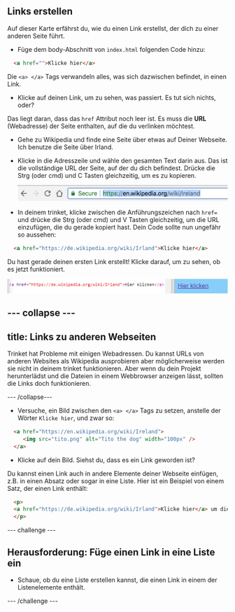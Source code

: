 ## Links erstellen

Auf dieser Karte erfährst du, wie du einen Link erstellst, der dich zu einer anderen Seite führt.

- Füge dem body-Abschnitt von `index.html` folgenden Code hinzu:

```html
  <a href="">Klicke hier</a>
```

Die `<a> </a>` Tags verwandeln alles, was sich dazwischen befindet, in einen Link.

- Klicke auf deinen Link, um zu sehen, was passiert. Es tut sich nichts, oder?

Das liegt daran, dass das `href` Attribut noch leer ist. Es muss die **URL** (Webadresse) der Seite enthalten, auf die du verlinken möchtest.

- Gehe zu Wikipedia und finde eine Seite über etwas auf Deiner Webseite. Ich benutze die Seite über Irland.

- Klicke in die Adresszeile und wähle den gesamten Text darin aus. Das ist die vollständige URL der Seite, auf der du dich befindest. Drücke die <kdb>Strg</kdb> (oder <kdb>cmd</kdb>) und <kdb>C</kdb> Tasten gleichzeitig, um es zu kopieren.
    
    ![URL in der Adressleiste](images/AddressBarURL.png)

- In deinem trinket, klicke zwischen die Anführungszeichen nach `href=` und drücke die <kdb>Strg</kdb> (oder <kdb>cmd</kdb>) und <kdb>V</kdb> Tasten gleichzeitig, um die URL einzufügen, die du gerade kopiert hast. Dein Code sollte nun ungefähr so ​​aussehen:

```html
  <a href="https://de.wikipedia.org/wiki/Irland">Klicke hier</a>
```

Du hast gerade deinen ersten Link erstellt! Klicke darauf, um zu sehen, ob es jetzt funktioniert.

![Link-Tag](images/egLinkTagWithURL.png)

## \--- collapse \---

## title: Links zu anderen Webseiten

Trinket hat Probleme mit einigen Webadressen. Du kannst URLs von anderen Websites als Wikipedia ausprobieren aber möglicherweise werden sie nicht in deinem trinket funktionieren. Aber wenn du dein Projekt herunterlädst und die Dateien in einem Webbrowser anzeigen lässt, sollten die Links doch funktionieren.

\--- /collapse\---

- Versuche, ein Bild zwischen den `<a> </a>` Tags zu setzen, anstelle der Wörter `Klicke hier`, und zwar so:

```html
  <a href="https://en.wikipedia.org/wiki/Ireland">
     <img src="tito.png" alt="Tito the dog" width="100px" />
  </a>
```

- Klicke auf dein Bild. Siehst du, dass es ein Link geworden ist?

Du kannst einen Link auch in andere Elemente deiner Webseite einfügen, z.B. in einen Absatz oder sogar in eine Liste. Hier ist ein Beispiel von einem Satz, der einen Link enthält:

```html
  <p>
  <a href="https://de.wikipedia.org/wiki/Irland">Klicke hier</a> um die Wikipedia Seite zu lesen!
  </p>
```

\--- challenge \---

## Herausforderung: Füge einen Link in eine Liste ein

- Schaue, ob du eine Liste erstellen kannst, die einen Link in einem der Listenelemente enthält.

\--- /challenge \---